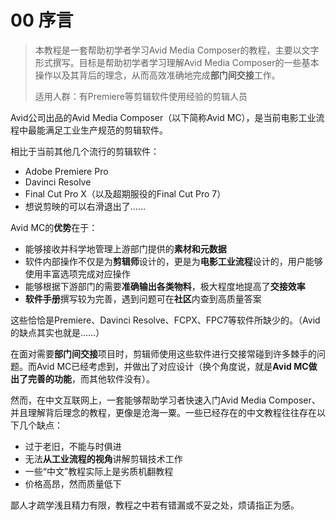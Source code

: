 # 00 序言

> 本教程是一套帮助初学者学习Avid Media Composer的教程，主要以文字形式撰写。目标是帮助初学者学习理解Avid Media Composer的一些基本操作以及其背后的理念，从而高效准确地完成**部门间交接**工作。
>
> 适用人群：有Premiere等剪辑软件使用经验的剪辑人员

Avid公司出品的Avid Media Composer（以下简称Avid MC），是当前电影工业流程中最能满足工业生产规范的剪辑软件。

相比于当前其他几个流行的剪辑软件：

- Adobe Premiere Pro
- Davinci Resolve
- Final Cut Pro X（以及超期服役的Final Cut Pro 7）
- 想说剪映的可以右滑退出了……

Avid MC的**优势**在于：

- 能够接收并科学地管理上游部门提供的**素材和元数据**
- 软件内部操作不仅是为**剪辑师**设计的，更是为**电影工业流程**设计的，用户能够使用丰富选项完成对应操作
- 能够根据下游部门的需要**准确输出各类物料**，极大程度地提高了**交接效率**
- **软件手册**撰写较为完善，遇到问题可在**社区**内查到高质量答案

这些恰恰是Premiere、Davinci Resolve、FCPX、FPC7等软件所缺少的。（Avid的缺点其实也就是……）

在面对需要**部门间交接**项目时，剪辑师使用这些软件进行交接常碰到许多棘手的问题。而Avid MC已经考虑到，并做出了对应设计（换个角度说，就是**Avid MC做出了完善的功能**，而其他软件没有）。

然而，在中文互联网上，一套能够帮助学习者快速入门Avid Media Composer、并且理解背后理念的教程，更像是沧海一粟。一些已经存在的中文教程往往存在以下几个缺点：

- 过于老旧，不能与时俱进
- 无法**从工业流程的视角**讲解剪辑技术工作
- 一些“中文”教程实际上是劣质机翻教程
- 价格高昂，然而质量低下

鄙人才疏学浅且精力有限，教程之中若有错漏或不妥之处，烦请指正为感。
